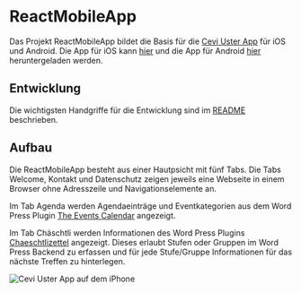 # ReactMobileApp

Das Projekt ReactMobileApp bildet die Basis für die [Cevi Uster App](https://www.cevi-uster.ch/ueber-uns/mobile-apps/)  für iOS und Android. Die App für iOS kann [hier](https://apps.apple.com/ch/app/cevi-uster/id463351310) und die App für Android [hier](https://play.google.com/store/apps/details?id=ch.ceviuster.android&hl=de) heruntergeladen werden.

## Entwicklung

Die wichtigsten Handgriffe für die Entwicklung sind im [README](https://github.com/Cevi-Uster/ReactMobileApp/blob/master/CeviUster/README.md) beschrieben.

## Aufbau

Die ReactMobileApp besteht aus einer Hautpsicht mit fünf Tabs. Die Tabs Welcome, Kontakt und Datenschutz zeigen jeweils eine Webseite in einem Browser ohne Adresszeile und Navigationselemente an.

Im Tab Agenda werden Agendaeinträge und Eventkategorien aus dem Word Press Plugin [The Events Calendar](https://theeventscalendar.com/) angezeigt.

Im Tab Chäschtli werden Informationen des Word Press Plugins [Chaeschtlizettel](https://github.com/Cevi-Uster/infobox) angezeigt. Dieses erlaubt Stufen oder Gruppen im Word Press Backend zu erfassen und für jede Stufe/Gruppe Informationen für das nächste Treffen zu hinterlegen.

![Cevi Uster App auf dem iPhone](https://www.cevi-uster.ch/wp-content/uploads/2019/03/CeviUsterApp_iPhone8Plus.png)
